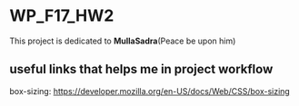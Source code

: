 # WP_F17_HW2
This project is dedicated to **MullaSadra**(Peace be upon him)

## useful links that helps me in project workflow

box-sizing:
https://developer.mozilla.org/en-US/docs/Web/CSS/box-sizing
